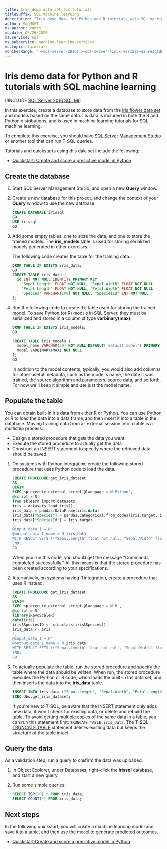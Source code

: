 ```yaml
---
title: Iris demo data set for tutorials
titleSuffix: SQL machine learning
description: "Iris demo data for Python and R tutorials with SQL machine learning"
author: VanMSFT
ms.author: vanto
ms.date: 05/26/2020
ms.service: sql
ms.subservice: machine-learning-services
ms.topic: tutorial
monikerRange: ">=sql-server-2016||>=sql-server-linux-ver15||=azuresqldb-mi-current"
---
```

# Iris demo data for Python and R tutorials with SQL machine learning
[!INCLUDE [SQL Server 2016 SQL MI](../../includes/applies-to-version/sqlserver2016-asdbmi.md)]

In this exercise, create a database to store data from the [Iris flower data set](https://en.wikipedia.org/wiki/Iris_flower_data_set) and models based on the same data. Iris data is included in both the R and Python distributions, and is used in machine learning tutorials for SQL machine learning.

To complete this exercise, you should have [SQL Server Management Studio](../../ssms/download-sql-server-management-studio-ssms.md) or another tool that can run T-SQL queries.

Tutorials and quickstarts using this data set include the following:

+ [Quickstart: Create and score a predictive model in Python](quickstart-python-train-score-model.md)

## Create the database

1. Start SQL Server Management Studio, and open a new **Query** window.  

2. Create a new database for this project, and change the context of your **Query** window to use the new database.

    ```sql
    CREATE DATABASE irissql
    GO
    USE irissql
    GO
    ```

3. Add some empty tables: one to store the data, and one to store the trained models. The **iris_models** table is used for storing serialized models generated in other exercises.

    The following code creates the table for the training data.

    ```sql
    DROP TABLE IF EXISTS iris_data;
    GO
    CREATE TABLE iris_data (
      id INT NOT NULL IDENTITY PRIMARY KEY
      , "Sepal.Length" FLOAT NOT NULL, "Sepal.Width" FLOAT NOT NULL
      , "Petal.Length" FLOAT NOT NULL, "Petal.Width" FLOAT NOT NULL
      , "Species" VARCHAR(100) NOT NULL, "SpeciesId" INT NOT NULL
    );
    ```

4. Run the following code to create the table used for storing the trained model. To save Python (or R) models in SQL Server, they must be serialized and stored in a column of type **varbinary(max)**.

    ```sql
    DROP TABLE IF EXISTS iris_models;
    GO

    CREATE TABLE iris_models (
      model_name VARCHAR(50) NOT NULL DEFAULT('default model') PRIMARY KEY,
      model VARBINARY(MAX) NOT NULL
    );
    GO
    ```

    In addition to the model contents, typically, you would also add columns for other useful metadata, such as the model's name, the date it was trained, the source algorithm and parameters, source data, and so forth. For now we'll keep it simple and use just the model name.

## Populate the table

You can obtain built-in Iris data from either R or Python. You can use Python or R to load the data into a data frame, and then insert it into a table in the database. Moving training data from an external session into a table is a multistep process:

+ Design a stored procedure that gets the data you want.
+ Execute the stored procedure to actually get the data.
+ Construct an INSERT statement to specify where the retrieved data should be saved.

1. On systems with Python integration, create the following stored procedure that uses Python code to load the data.

    ```sql
    CREATE PROCEDURE get_iris_dataset
    AS
    BEGIN
    EXEC sp_execute_external_script @language = N'Python', 
    @script = N'
    from sklearn import datasets
    iris = datasets.load_iris()
    iris_data = pandas.DataFrame(iris.data)
    iris_data["Species"] = pandas.Categorical.from_codes(iris.target, iris.target_names)
    iris_data["SpeciesId"] = iris.target
    ', 
    @input_data_1 = N'', 
    @output_data_1_name = N'iris_data'
    WITH RESULT SETS (("Sepal.Length" float not null, "Sepal.Width" float not null, "Petal.Length" float not null, "Petal.Width" float not null, "Species" varchar(100) not null, "SpeciesId" int not null));
    END;
    GO
    ```

    When you run this code, you should get the message "Commands completed successfully." All this means is that the stored procedure has been created according to your specifications.

2. Alternatively, on systems having R integration, create a procedure that uses R instead.

    ```sql
    CREATE PROCEDURE get_iris_dataset
    AS
    BEGIN
    EXEC sp_execute_external_script @language = N'R', 
    @script = N'
    library(RevoScaleR)
    data(iris)
    iris$SpeciesID <- c(unclass(iris$Species))
    iris_data <- iris
    ', 
    @input_data_1 = N'', 
    @output_data_1_name = N'iris_data'
    WITH RESULT SETS (("Sepal.Length" float not null, "Sepal.Width" float not null, "Petal.Length" float not null, "Petal.Width" float not null, "Species" varchar(100) not null, "SpeciesId" int not null));
    END;
    GO
    ```

3. To actually populate the table, run the stored procedure and specify the table where the data should be written. When run, the stored procedure executes the Python or R code, which loads the built-in Iris data set, and then inserts the data into the **iris_data** table.

    ```sql
    INSERT INTO iris_data ("Sepal.Length", "Sepal.Width", "Petal.Length", "Petal.Width", "Species", "SpeciesId")
    EXEC dbo.get_iris_dataset;
    ```

    If you're new to T-SQL, be aware that the INSERT statement only adds new data; it won't check for existing data, or delete and rebuild the table. To avoid getting multiple copies of the same data in a table, you can run this statement first: `TRUNCATE TABLE iris_data`. The T-SQL [TRUNCATE TABLE](../../t-sql/statements/truncate-table-transact-sql.md) statement deletes existing data but keeps the structure of the table intact.

## Query the data

As a validation step, run a query to confirm the data was uploaded.

1. In Object Explorer, under Databases, right-click the **irissql** database, and start a new query.

2. Run some simple queries:

    ```sql
    SELECT TOP(10) * FROM iris_data;
    SELECT COUNT(*) FROM iris_data;
    ```

## Next steps

In the following quickstart, you will create a machine learning model and save it to a table, and then use the model to generate predicted outcomes.

+ [Quickstart:Create and score a predictive model in Python](quickstart-python-train-score-model.md)
